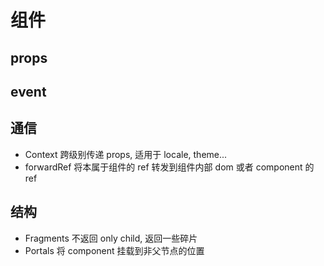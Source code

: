 # 组件

## props

## event

## 通信

- Context 跨级别传递 props, 适用于 locale, theme...
- forwardRef 将本属于组件的 ref 转发到组件内部 dom 或者 component 的 ref

## 结构

- Fragments 不返回 only child, 返回一些碎片
- Portals 将 component 挂载到非父节点的位置

